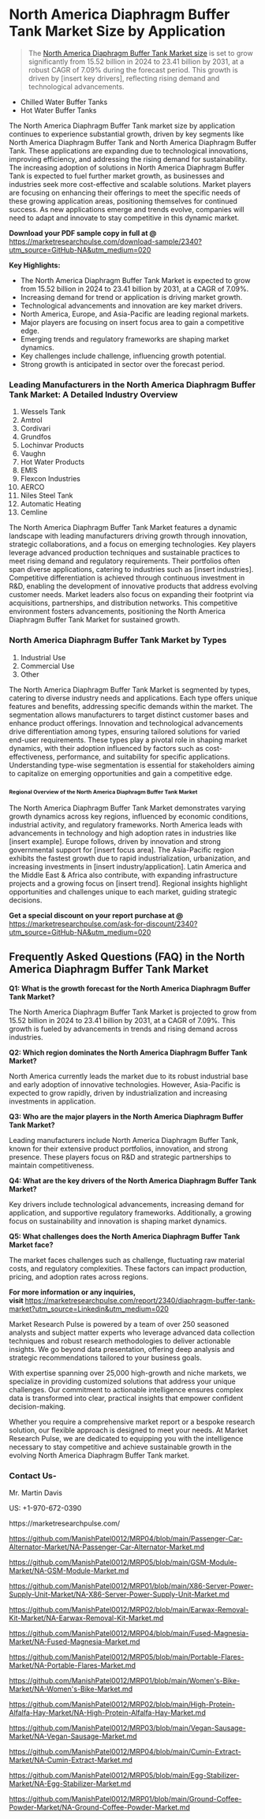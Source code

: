 <h1>North America Diaphragm Buffer Tank Market&nbsp;Size by Application</h1><blockquote><p>The <a href="https://marketresearchpulse.com/download-sample/2340?utm_source=GitHub-NA&amp;utm_medium=020">North America Diaphragm Buffer Tank Market size</a> is set to grow significantly from 15.52 billion in 2024 to 23.41 billion by 2031, at a robust CAGR of 7.09% during the forecast period. This growth is driven by [insert key drivers], reflecting rising demand and technological advancements.</p></blockquote><ul><li>Chilled Water Buffer Tanks <li> Hot Water Buffer Tanks</li></ul><p>The North America Diaphragm Buffer Tank market size by application continues to experience substantial growth, driven by key segments like North America Diaphragm Buffer Tank and North America Diaphragm Buffer Tank. These applications are expanding due to technological innovations, improving efficiency, and addressing the rising demand for sustainability. The increasing adoption of solutions in North America Diaphragm Buffer Tank is expected to fuel further market growth, as businesses and industries seek more cost-effective and scalable solutions. Market players are focusing on enhancing their offerings to meet the specific needs of these growing application areas, positioning themselves for continued success. As new applications emerge and trends evolve, companies will need to adapt and innovate to stay competitive in this dynamic market.</p><p><strong>Download your PDF sample copy in full at @ </strong><a href="https://marketresearchpulse.com/download-sample/2340?utm_source=GitHub-NA&amp;utm_medium=020">https://marketresearchpulse.com/download-sample/2340?utm_source=GitHub-NA&amp;utm_medium=020</a></p><p><strong>Key Highlights: </strong></p><ul><li>The North America Diaphragm Buffer Tank Market is expected to grow from 15.52 billion in 2024 to 23.41 billion by 2031, at a CAGR of 7.09%.</li><li>Increasing demand for trend or application is driving market growth.</li><li>Technological advancements and innovation are key market drivers.</li><li>North America, Europe, and Asia-Pacific are leading regional markets.</li><li>Major players are focusing on insert focus area to gain a competitive edge.</li><li>Emerging trends and regulatory frameworks are shaping market dynamics.</li><li>Key challenges include challenge, influencing growth potential.</li><li>Strong growth is anticipated in sector over the forecast period.</li></ul><h3>Leading Manufacturers in the North America Diaphragm Buffer Tank Market: A Detailed Industry Overview</h3><ol><li>Wessels Tank</li><li>Amtrol</li><li>Cordivari</li><li>Grundfos</li><li>Lochinvar Products</li><li>Vaughn</li><li>Hot Water Products</li><li>EMIS</li><li>Flexcon Industries</li><li>AERCO</li><li>Niles Steel Tank</li><li>Automatic Heating</li><li>Cemline</li></ol><div class="flex max-w-full flex-col flex-grow"><div class="min-h-8 text-message flex w-full flex-col items-end gap-2 whitespace-normal break-words [.text-message+&amp;]:mt-5" dir="auto" data-message-author-role="assistant" data-message-id="fd8432e4-4910-450d-b182-61b7bfb0a01f" data-message-model-slug="gpt-4o"><div class="flex w-full flex-col gap-1 empty:hidden first:pt-[3px]"><div class="markdown prose w-full break-words dark:prose-invert light"><p>The North America Diaphragm Buffer Tank Market features a dynamic landscape with leading manufacturers driving growth through innovation, strategic collaborations, and a focus on emerging technologies. Key players leverage advanced production techniques and sustainable practices to meet rising demand and regulatory requirements. Their portfolios often span diverse applications, catering to industries such as [insert industries]. Competitive differentiation is achieved through continuous investment in R&amp;D, enabling the development of innovative products that address evolving customer needs. Market leaders also focus on expanding their footprint via acquisitions, partnerships, and distribution networks. This competitive environment fosters advancements, positioning the North America Diaphragm Buffer Tank Market for sustained growth.</p></div></div></div></div><h3>North America Diaphragm Buffer Tank Market by Types</h3><ol><li>Industrial Use <li> Commercial Use <li> Other</li></ol><div class="flex max-w-full flex-col flex-grow"><div class="min-h-8 text-message flex w-full flex-col items-end gap-2 whitespace-normal break-words [.text-message+&amp;]:mt-5" dir="auto" data-message-author-role="assistant" data-message-id="084470be-0bb7-4664-bddf-5156b4f41249" data-message-model-slug="gpt-4o-mini"><div class="flex w-full flex-col gap-1 empty:hidden first:pt-[3px]"><div class="markdown prose w-full break-words dark:prose-invert light"><p>The North America Diaphragm Buffer Tank Market is segmented by types, catering to diverse industry needs and applications. Each type offers unique features and benefits, addressing specific demands within the market. The segmentation allows manufacturers to target distinct customer bases and enhance product offerings. Innovation and technological advancements drive differentiation among types, ensuring tailored solutions for varied end-user requirements. These types play a pivotal role in shaping market dynamics, with their adoption influenced by factors such as cost-effectiveness, performance, and suitability for specific applications. Understanding type-wise segmentation is essential for stakeholders aiming to capitalize on emerging opportunities and gain a competitive edge.</p></div></div></div></div><h3><span style="font-size: 11px;">Regional Overview of the North America Diaphragm Buffer Tank Market</span></h3><div class="flex max-w-full flex-col flex-grow"><div class="min-h-8 text-message flex w-full flex-col items-end gap-2 whitespace-normal break-words [.text-message+&amp;]:mt-5" dir="auto" data-message-author-role="assistant" data-message-id="e9038762-ce64-4e30-91c9-9bd413514231" data-message-model-slug="gpt-4o-mini"><div class="flex w-full flex-col gap-1 empty:hidden first:pt-[3px]"><div class="markdown prose w-full break-words dark:prose-invert light"><p>The North America Diaphragm Buffer Tank Market demonstrates varying growth dynamics across key regions, influenced by economic conditions, industrial activity, and regulatory frameworks. North America leads with advancements in technology and high adoption rates in industries like [insert example]. Europe follows, driven by innovation and strong governmental support for [insert focus area]. The Asia-Pacific region exhibits the fastest growth due to rapid industrialization, urbanization, and increasing investments in [insert industry/application]. Latin America and the Middle East &amp; Africa also contribute, with expanding infrastructure projects and a growing focus on [insert trend]. Regional insights highlight opportunities and challenges unique to each market, guiding strategic decisions.</p></div></div></div></div><p><strong>Get a special discount on your report purchase at @ </strong><a href="https://marketresearchpulse.com/ask-for-discount/2340?utm_source=GitHub-NA&amp;utm_medium=020">https://marketresearchpulse.com/ask-for-discount/2340?utm_source=GitHub-NA&amp;utm_medium=020</a></p><h2>Frequently Asked Questions (FAQ) in the North America Diaphragm Buffer Tank Market</h2><p><strong>Q1: What is the growth forecast for the North America Diaphragm Buffer Tank Market?</strong></p><p>The North America Diaphragm Buffer Tank Market is projected to grow from 15.52 billion in 2024 to 23.41 billion by 2031, at a CAGR of 7.09%. This growth is fueled by advancements in trends and rising demand across industries.</p><p><strong>Q2: Which region dominates the North America Diaphragm Buffer Tank Market?</strong></p><p>North America currently leads the market due to its robust industrial base and early adoption of innovative technologies. However, Asia-Pacific is expected to grow rapidly, driven by industrialization and increasing investments in application.</p><p><strong>Q3: Who are the major players in the North America Diaphragm Buffer Tank Market?</strong></p><p>Leading manufacturers include North America Diaphragm Buffer Tank, known for their extensive product portfolios, innovation, and strong presence. These players focus on R&amp;D and strategic partnerships to maintain competitiveness.</p><p><strong>Q4: What are the key drivers of the North America Diaphragm Buffer Tank Market?</strong></p><p>Key drivers include technological advancements, increasing demand for application, and supportive regulatory frameworks. Additionally, a growing focus on sustainability and innovation is shaping market dynamics.</p><p><strong>Q5: What challenges does the North America Diaphragm Buffer Tank Market face?</strong></p><p>The market faces challenges such as challenge, fluctuating raw material costs, and regulatory complexities. These factors can impact production, pricing, and adoption rates across regions.</p><p><strong>For more information or any inquiries, visit&nbsp;</strong><a href="https://marketresearchpulse.com/report/2340/diaphragm-buffer-tank-market?utm_source=Linkedin&utm_medium=020">https://marketresearchpulse.com/report/2340/diaphragm-buffer-tank-market?utm_source=Linkedin&utm_medium=020</a></p><p>Market Research Pulse is powered by a team of over 250 seasoned analysts and subject matter experts who leverage advanced data collection techniques and robust research methodologies to deliver actionable insights. We go beyond data presentation, offering deep analysis and strategic recommendations tailored to your business goals.</p><p>With expertise spanning over 25,000 high-growth and niche markets, we specialize in providing customized solutions that address your unique challenges. Our commitment to actionable intelligence ensures complex data is transformed into clear, practical insights that empower confident decision-making.</p><p>Whether you require a comprehensive market report or a bespoke research solution, our flexible approach is designed to meet your needs. At Market Research Pulse, we are dedicated to equipping you with the intelligence necessary to stay competitive and achieve sustainable growth in the evolving North America Diaphragm Buffer Tank market.</p><h3><strong>Contact Us-</strong></h3><p>Mr. Martin Davis</p><p>US: +1-970-672-0390</p><p>https://marketresearchpulse.com/</p><p><a href="https://github.com/ManishPatel0012/MRP04/blob/main/Passenger-Car-Alternator-Market/NA-Passenger-Car-Alternator-Market.md">https://github.com/ManishPatel0012/MRP04/blob/main/Passenger-Car-Alternator-Market/NA-Passenger-Car-Alternator-Market.md</a></p><p><a href="https://github.com/ManishPatel0012/MRP05/blob/main/GSM-Module-Market/NA-GSM-Module-Market.md">https://github.com/ManishPatel0012/MRP05/blob/main/GSM-Module-Market/NA-GSM-Module-Market.md</a></p><p><a href="https://github.com/ManishPatel0012/MRP01/blob/main/X86-Server-Power-Supply-Unit-Market/NA-X86-Server-Power-Supply-Unit-Market.md">https://github.com/ManishPatel0012/MRP01/blob/main/X86-Server-Power-Supply-Unit-Market/NA-X86-Server-Power-Supply-Unit-Market.md</a></p><p><a href="https://github.com/ManishPatel0012/MRP02/blob/main/Earwax-Removal-Kit-Market/NA-Earwax-Removal-Kit-Market.md">https://github.com/ManishPatel0012/MRP02/blob/main/Earwax-Removal-Kit-Market/NA-Earwax-Removal-Kit-Market.md</a></p><p><a href="https://github.com/ManishPatel0012/MRP04/blob/main/Fused-Magnesia-Market/NA-Fused-Magnesia-Market.md">https://github.com/ManishPatel0012/MRP04/blob/main/Fused-Magnesia-Market/NA-Fused-Magnesia-Market.md</a></p><p><a href="https://github.com/ManishPatel0012/MRP05/blob/main/Portable-Flares-Market/NA-Portable-Flares-Market.md">https://github.com/ManishPatel0012/MRP05/blob/main/Portable-Flares-Market/NA-Portable-Flares-Market.md</a></p><p><a href="https://github.com/ManishPatel0012/MRP01/blob/main/Women's-Bike-Market/NA-Women's-Bike-Market.md">https://github.com/ManishPatel0012/MRP01/blob/main/Women's-Bike-Market/NA-Women's-Bike-Market.md</a></p><p><a href="https://github.com/ManishPatel0012/MRP02/blob/main/High-Protein-Alfalfa-Hay-Market/NA-High-Protein-Alfalfa-Hay-Market.md">https://github.com/ManishPatel0012/MRP02/blob/main/High-Protein-Alfalfa-Hay-Market/NA-High-Protein-Alfalfa-Hay-Market.md</a></p><p><a href="https://github.com/ManishPatel0012/MRP03/blob/main/Vegan-Sausage-Market/NA-Vegan-Sausage-Market.md">https://github.com/ManishPatel0012/MRP03/blob/main/Vegan-Sausage-Market/NA-Vegan-Sausage-Market.md</a></p><p><a href="https://github.com/ManishPatel0012/MRP04/blob/main/Cumin-Extract-Market/NA-Cumin-Extract-Market.md">https://github.com/ManishPatel0012/MRP04/blob/main/Cumin-Extract-Market/NA-Cumin-Extract-Market.md</a></p><p><a href="https://github.com/ManishPatel0012/MRP05/blob/main/Egg-Stabilizer-Market/NA-Egg-Stabilizer-Market.md">https://github.com/ManishPatel0012/MRP05/blob/main/Egg-Stabilizer-Market/NA-Egg-Stabilizer-Market.md</a></p><p><a href="https://github.com/ManishPatel0012/MRP01/blob/main/Ground-Coffee-Powder-Market/NA-Ground-Coffee-Powder-Market.md">https://github.com/ManishPatel0012/MRP01/blob/main/Ground-Coffee-Powder-Market/NA-Ground-Coffee-Powder-Market.md</a></p>
